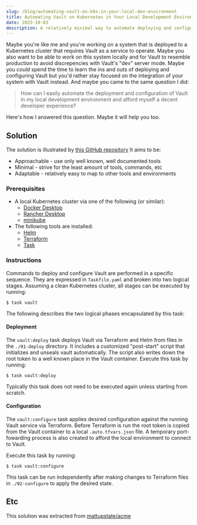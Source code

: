 ```yaml
---
slug: /blog/automating-vault-on-k8s-in-your-local-dev-environment
title: Automating Vault on Kubernetes in Your Local Development Environment
date: 2023-10-03
description: A relatively minimal way to automate deploying and configuring Vault on a local Kubernetes cluster
---
```

Maybe you're like me and you're working on a system that is deployed to a Kubernetes cluster that requires Vault as a service to operate. 
Maybe you also want to be able to work on this system locally and for Vault to resemble production to avoid discrepencies with Vault's "dev" server mode. 
Maybe you _could_ spend the time to learn the ins and outs of deploying and configuring Vault but you'd rather stay focused on the integration of your system with Vault instead.
And maybe you came to the same question I did:

> How can I easily automate the deployment and configuration of Vault in my local development environment and afford myself a decent developer experience?

Here's how I answered this question.
Maybe it will help you too.

## Solution

The solution is illustrated by [this GitHub repository](https://github.com/mattupstate/local-vault-on-k8s)
It aims to be:

* Approachable - use only well known, well documented tools
* Minimal - strive for the least amount of tools, commands, etc
* Adaptable - relatively easy to map to other tools and environments

### Prerequisites

* A local Kubernetes cluster via one of the following (or similar):
    * [Docker Desktop](https://docs.docker.com/desktop/kubernetes/)
    * [Rancher Desktop](https://docs.rancherdesktop.io/ui/preferences/kubernetes)
    * [minikube](https://minikube.sigs.k8s.io/docs/start/)
* The following tools are installed:
    * [Helm](https://helm.sh/docs/intro/install/)
    * [Terraform](https://developer.hashicorp.com/terraform/downloads)
    * [Task](https://taskfile.dev/installation/)

### Instructions

Commands to deploy and configure Vault are performed in a specific sequence.
They are expressed in `Taskfile.yaml` and broken into two logical stages.
Assuming a clean Kubernetes cluster, all stages can be executed by running:

    $ task vault

The following describes the two logical phases encapsulated by this task:

#### Deployment

The `vault:deploy` task deploys Vault via Terraform and Helm from files in the `./01-deploy` directory. 
It includes a customized "post-start" script that initializes and unseals vault automatically.
The script also writes down the root token to a well known place in the Vault container.
Execute this task by running:

    $ task vault:deploy

Typically this task does not need to be executed again unless starting from scratch.

#### Configuration

The `vault:configure` task applies desired configuration against the running Vault service via Terraform.
Before Terraform is run the root token is copied from the Vault container to a local `.auto.tfvars.json` file.
A temporary port-fowarding process is also created to afford the local environment to connect to Vault.

Execute this task by running:

    $ task vault:configure

This task can be run independently after making changes to Terraform files in `./02-configure` to apply the desired state.

## Etc

This solution was extracted from [mattupstate/acme](https://github.com/mattupstate/acme)
